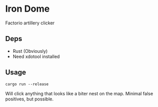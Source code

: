 # Iron Dome

Factorio artillery clicker

## Deps
* Rust (Obviously)
* Need xdotool installed

## Usage
``` cargo run --release ```

Will click anything that looks like a biter nest on the map. Minimal false positives, but possible.



